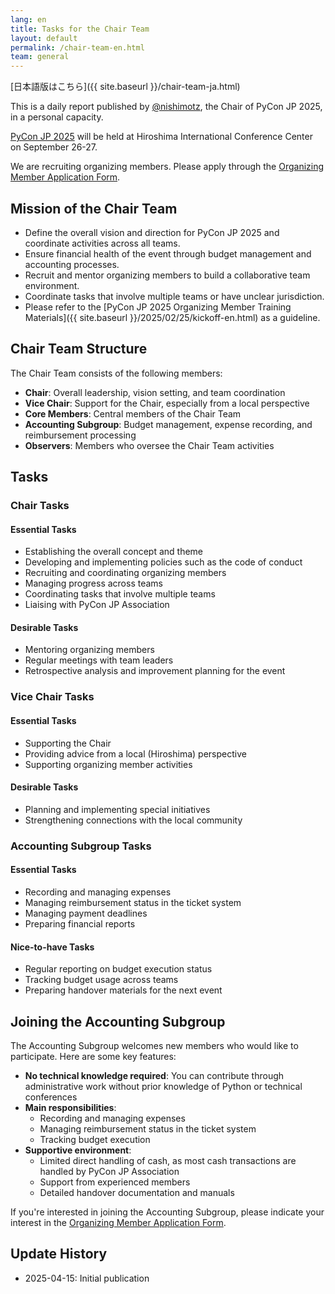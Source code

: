 ```yaml
---
lang: en
title: Tasks for the Chair Team
layout: default
permalink: /chair-team-en.html
team: general
---
```


[日本語版はこちら]({{ site.baseurl }}/chair-team-ja.html)

This is a daily report published by [@nishimotz](https://d.nishimotz.com/aboutme), the Chair of PyCon JP 2025, in a personal capacity.

[PyCon JP 2025](https://2025.pycon.jp/) will be held at Hiroshima International Conference Center on September 26-27.

We are recruiting organizing members. Please apply through the [Organizing Member Application Form](https://forms.gle/7irqYKhZVj7AY7LfA).



## Mission of the Chair Team

- Define the overall vision and direction for PyCon JP 2025 and coordinate activities across all teams.
- Ensure financial health of the event through budget management and accounting processes.
- Recruit and mentor organizing members to build a collaborative team environment.
- Coordinate tasks that involve multiple teams or have unclear jurisdiction.
- Please refer to the [PyCon JP 2025 Organizing Member Training Materials]({{ site.baseurl }}/2025/02/25/kickoff-en.html) as a guideline.

## Chair Team Structure

The Chair Team consists of the following members:

- **Chair**: Overall leadership, vision setting, and team coordination
- **Vice Chair**: Support for the Chair, especially from a local perspective
- **Core Members**: Central members of the Chair Team
- **Accounting Subgroup**: Budget management, expense recording, and reimbursement processing
- **Observers**: Members who oversee the Chair Team activities

## Tasks

### Chair Tasks

#### Essential Tasks

- Establishing the overall concept and theme
- Developing and implementing policies such as the code of conduct
- Recruiting and coordinating organizing members
- Managing progress across teams
- Coordinating tasks that involve multiple teams
- Liaising with PyCon JP Association

#### Desirable Tasks

- Mentoring organizing members
- Regular meetings with team leaders
- Retrospective analysis and improvement planning for the event

### Vice Chair Tasks

#### Essential Tasks

- Supporting the Chair
- Providing advice from a local (Hiroshima) perspective
- Supporting organizing member activities

#### Desirable Tasks

- Planning and implementing special initiatives
- Strengthening connections with the local community

### Accounting Subgroup Tasks

#### Essential Tasks

- Recording and managing expenses
- Managing reimbursement status in the ticket system
- Managing payment deadlines
- Preparing financial reports

#### Nice-to-have Tasks

- Regular reporting on budget execution status
- Tracking budget usage across teams
- Preparing handover materials for the next event

## Joining the Accounting Subgroup

The Accounting Subgroup welcomes new members who would like to participate. Here are some key features:

- **No technical knowledge required**: You can contribute through administrative work without prior knowledge of Python or technical conferences
- **Main responsibilities**: 
  - Recording and managing expenses
  - Managing reimbursement status in the ticket system
  - Tracking budget execution
- **Supportive environment**: 
  - Limited direct handling of cash, as most cash transactions are handled by PyCon JP Association
  - Support from experienced members
  - Detailed handover documentation and manuals

If you're interested in joining the Accounting Subgroup, please indicate your interest in the [Organizing Member Application Form](https://forms.gle/7irqYKhZVj7AY7LfA).



## Update History

- 2025-04-15: Initial publication
